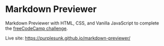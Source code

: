 # Markdown Previewer

Markdown Previewer with HTML, CSS, and Vanilla JavaScript to complete the [freeCodeCamp challenge](https://www.freecodecamp.org/learn/front-end-libraries/front-end-libraries-projects/build-a-markdown-previewer).

Live site: https://purplesunk.github.io/markdown-previewer/
